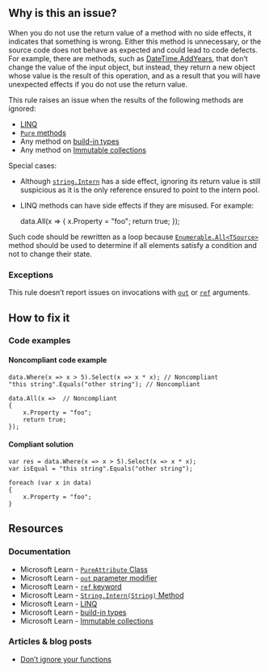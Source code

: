 ## Why is this an issue?

When you do not use the return value of a method with no side effects, it indicates that something is wrong. Either this method is unnecessary, or
the source code does not behave as expected and could lead to code defects. For example, there are methods, such as [DateTime.AddYears](https://learn.microsoft.com/en-us/dotnet/api/system.datetime.addyears), that don’t change the value of the input object,
but instead, they return a new object whose value is the result of this operation, and as a result that you will have unexpected effects if you do not
use the return value.

This rule raises an issue when the results of the following methods are ignored:

-   [LINQ](https://learn.microsoft.com/en-us/dotnet/csharp/programming-guide/concepts/linq/)
-   [`Pure` methods](https://learn.microsoft.com/en-us/dotnet/api/system.diagnostics.contracts.pureattribute)
-   Any method on [build-in types](https://learn.microsoft.com/en-us/dotnet/csharp/language-reference/builtin-types/built-in-types)
-   Any method on [Immutable
  collections](https://learn.microsoft.com/en-us/archive/msdn-magazine/2017/march/net-framework-immutable-collections)

Special cases:

-   Although [`string.Intern`](https://learn.microsoft.com/en-us/dotnet/api/system.string.intern) has a side effect, ignoring
  its return value is still suspicious as it is the only reference ensured to point to the intern pool.
-   LINQ methods can have side effects if they are misused. For example:

    data.All(x =>
    {
        x.Property = "foo";
        return true;
    });

Such code should be rewritten as a loop because [`Enumerable.All<TSource>`](https://learn.microsoft.com/en-us/dotnet/api/system.linq.enumerable.all) method should be used to
determine if all elements satisfy a condition and not to change their state.

### Exceptions

This rule doesn’t report issues on invocations with [`out`](https://learn.microsoft.com/en-us/dotnet/csharp/language-reference/keywords/out-parameter-modifier) or [`ref`](https://learn.microsoft.com/en-us/dotnet/csharp/language-reference/keywords/ref) arguments.

## How to fix it

### Code examples

#### Noncompliant code example

    data.Where(x => x > 5).Select(x => x * x); // Noncompliant
    "this string".Equals("other string"); // Noncompliant
    
    data.All(x =>  // Noncompliant
    {
        x.Property = "foo";
        return true;
    });

#### Compliant solution

    var res = data.Where(x => x > 5).Select(x => x * x);
    var isEqual = "this string".Equals("other string");
    
    foreach (var x in data)
    {
        x.Property = "foo";
    }

## Resources

### Documentation

-   Microsoft Learn - [`PureAttribute`
  Class](https://learn.microsoft.com/en-us/dotnet/api/system.diagnostics.contracts.pureattribute)
-   Microsoft Learn - [`out`
  parameter modifier](https://learn.microsoft.com/en-us/dotnet/csharp/language-reference/keywords/out-parameter-modifier)
-   Microsoft Learn - [`ref` keyword](https://learn.microsoft.com/en-us/dotnet/csharp/language-reference/keywords/ref)
-   Microsoft Learn - [`String.Intern(String)` Method](https://learn.microsoft.com/en-us/dotnet/api/system.string.intern)
-   Microsoft Learn - [LINQ](https://learn.microsoft.com/en-us/dotnet/csharp/programming-guide/concepts/linq/)
-   Microsoft Learn - [build-in types](https://learn.microsoft.com/en-us/dotnet/csharp/language-reference/builtin-types/built-in-types)
-   Microsoft Learn - [Immutable
  collections](https://learn.microsoft.com/en-us/archive/msdn-magazine/2017/march/net-framework-immutable-collections)

### Articles & blog posts

-   [Don’t ignore your functions](https://www.daniellittle.dev/dont-ignore-your-functions)